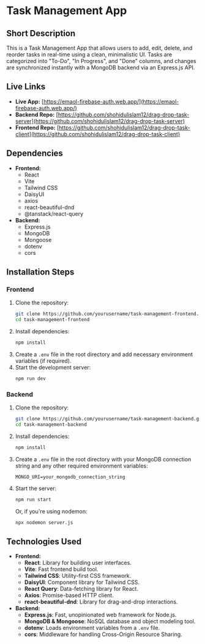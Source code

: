 # Task Management App

## Short Description
This is a Task Management App that allows users to add, edit, delete, and reorder tasks in real-time using a clean, minimalistic UI. Tasks are categorized into "To-Do", "In Progress", and "Done" columns, and changes are synchronized instantly with a MongoDB backend via an Express.js API.

## Live Links
- **Live App:** [https://emaol-firebase-auth.web.app/](https://emaol-firebase-auth.web.app/)
- **Backend Repo:** [https://github.com/shohidulislam12/drag-drop-task-server](https://github.com/shohidulislam12/drag-drop-task-server)
- **Frontend Repo:** [https://github.com/shohidulislam12/drag-drop-task-client](https://github.com/shohidulislam12/drag-drop-task-client)

## Dependencies
- **Frontend:**
  - React
  - Vite
  - Tailwind CSS
  - DaisyUI
  - axios
  - react-beautiful-dnd
  - @tanstack/react-query
- **Backend:**
  - Express.js
  - MongoDB
  - Mongoose
  - dotenv
  - cors

## Installation Steps

### Frontend
1. Clone the repository:
   ```bash
   git clone https://github.com/yourusername/task-management-frontend.git
   cd task-management-frontend
   ```
2. Install dependencies:
   ```bash
   npm install
   ```
3. Create a `.env` file in the root directory and add necessary environment variables (if required).
4. Start the development server:
   ```bash
   npm run dev
   ```

### Backend
1. Clone the repository:
   ```bash
   git clone https://github.com/yourusername/task-management-backend.git
   cd task-management-backend
   ```
2. Install dependencies:
   ```bash
   npm install
   ```
3. Create a `.env` file in the root directory with your MongoDB connection string and any other required environment variables:
   ```
   MONGO_URI=your_mongodb_connection_string
   ```
4. Start the server:
   ```bash
   npm run start
   ```
   Or, if you're using nodemon:
   ```bash
   npx nodemon server.js
   ```

## Technologies Used
- **Frontend:**
  - **React**: Library for building user interfaces.
  - **Vite**: Fast frontend build tool.
  - **Tailwind CSS**: Utility-first CSS framework.
  - **DaisyUI**: Component library for Tailwind CSS.
  - **React Query**: Data-fetching library for React.
  - **Axios**: Promise-based HTTP client.
  - **react-beautiful-dnd**: Library for drag-and-drop interactions.
- **Backend:**
  - **Express.js**: Fast, unopinionated web framework for Node.js.
  - **MongoDB & Mongoose**: NoSQL database and object modeling tool.
  - **dotenv**: Loads environment variables from a `.env` file.
  - **cors**: Middleware for handling Cross-Origin Resource Sharing.
